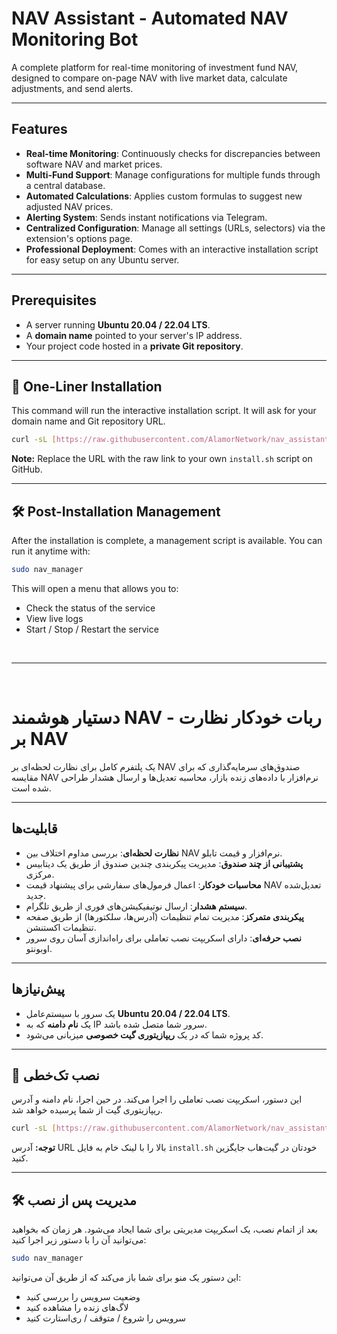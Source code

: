 # NAV Assistant - Automated NAV Monitoring Bot

A complete platform for real-time monitoring of investment fund NAV, designed to compare on-page NAV with live market data, calculate adjustments, and send alerts.

---

## Features
- **Real-time Monitoring**: Continuously checks for discrepancies between software NAV and market prices.
- **Multi-Fund Support**: Manage configurations for multiple funds through a central database.
- **Automated Calculations**: Applies custom formulas to suggest new adjusted NAV prices.
- **Alerting System**: Sends instant notifications via Telegram.
- **Centralized Configuration**: Manage all settings (URLs, selectors) via the extension's options page.
- **Professional Deployment**: Comes with an interactive installation script for easy setup on any Ubuntu server.

---

## Prerequisites
- A server running **Ubuntu 20.04 / 22.04 LTS**.
- A **domain name** pointed to your server's IP address.
- Your project code hosted in a **private Git repository**.

---

## 🚀 One-Liner Installation
This command will run the interactive installation script. It will ask for your domain name and Git repository URL.

```bash
curl -sL [https://raw.githubusercontent.com/AlamorNetwork/nav_assistant_project/main/install.sh](https://raw.githubusercontent.com/AlamorNetwork/nav_assistant_project/main/install.sh) | sudo bash
```
**Note:** Replace the URL with the raw link to your own `install.sh` script on GitHub.

---

## 🛠️ Post-Installation Management
After the installation is complete, a management script is available. You can run it anytime with:
```bash
sudo nav_manager
```
This will open a menu that allows you to:
- Check the status of the service
- View live logs
- Start / Stop / Restart the service

<br>
<hr>
<br>

# دستیار هوشمند NAV - ربات خودکار نظارت بر NAV

یک پلتفرم کامل برای نظارت لحظه‌ای بر NAV صندوق‌های سرمایه‌گذاری که برای مقایسه NAV نرم‌افزار با داده‌های زنده بازار، محاسبه تعدیل‌ها و ارسال هشدار طراحی شده است.

---

## قابلیت‌ها
- **نظارت لحظه‌ای**: بررسی مداوم اختلاف بین NAV نرم‌افزار و قیمت تابلو.
- **پشتیبانی از چند صندوق**: مدیریت پیکربندی چندین صندوق از طریق یک دیتابیس مرکزی.
- **محاسبات خودکار**: اعمال فرمول‌های سفارشی برای پیشنهاد قیمت NAV تعدیل‌شده جدید.
- **سیستم هشدار**: ارسال نوتیفیکیشن‌های فوری از طریق تلگرام.
- **پیکربندی متمرکز**: مدیریت تمام تنظیمات (آدرس‌ها، سلکتورها) از طریق صفحه تنظیمات اکستنشن.
- **نصب حرفه‌ای**: دارای اسکریپت نصب تعاملی برای راه‌اندازی آسان روی سرور اوبونتو.

---

## پیش‌نیازها
- یک سرور با سیستم‌عامل **Ubuntu 20.04 / 22.04 LTS**.
- یک **نام دامنه** که به IP سرور شما متصل شده باشد.
- کد پروژه شما که در یک **ریپازیتوری گیت خصوصی** میزبانی می‌شود.

---

## 🚀 نصب تک‌خطی
این دستور، اسکریپت نصب تعاملی را اجرا می‌کند. در حین اجرا، نام دامنه و آدرس ریپازیتوری گیت از شما پرسیده خواهد شد.

```bash
curl -sL [https://raw.githubusercontent.com/AlamorNetwork/nav_assistant_project/main/install.sh](https://raw.githubusercontent.com/AlamorNetwork/nav_assistant_project/main/install.sh) | sudo bash
```
**توجه:** آدرس URL بالا را با لینک خام به فایل `install.sh` خودتان در گیت‌هاب جایگزین کنید.

---

## 🛠️ مدیریت پس از نصب
بعد از اتمام نصب، یک اسکریپت مدیریتی برای شما ایجاد می‌شود. هر زمان که بخواهید می‌توانید آن را با دستور زیر اجرا کنید:
```bash
sudo nav_manager
```
این دستور یک منو برای شما باز می‌کند که از طریق آن می‌توانید:
- وضعیت سرویس را بررسی کنید
- لاگ‌های زنده را مشاهده کنید
- سرویس را شروع / متوقف / ری‌استارت کنید